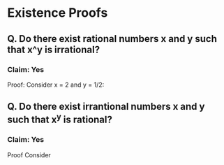 # Existence Proofs

## Q. Do there exist rational numbers x and y such that x^y is irrational?

### Claim: Yes

Proof: Consider x = 2 and y = 1/2:

## Q. Do there exist irrantional numbers x and y such that x<sup>y</sup> is rational?

### Claim: Yes

Proof Consider 